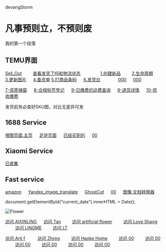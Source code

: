  devangStorm

凡事预则立，不预则废
==========

我的第一个段落

TEMU界面
------

[Sell\_Out](https://seller.kuajingmaihuo.com/main/board/sku-sale-out)    [查看发货了吗和物流状态](https://seller.kuajingmaihuo.com/main/order-manager/shipping-list)      [1.创建新品](https://seller.kuajingmaihuo.com/goods/product/list)    [2.生命周期](https://seller.kuajingmaihuo.com/main/product/seller-select)   [3.更新图片](https://seller.kuajingmaihuo.com/main/product/material)   [4.备货单](https://seller.kuajingmaihuo.com/main/order-manage) [5.打商品条码](https://seller.kuajingmaihuo.com/main/product/label)   [6.发货台](https://seller.kuajingmaihuo.com/main/order-manager/shipping-desk)       [000](https://seller.kuajingmaihuo.com/main/product/material)   [000](https://seller.kuajingmaihuo.com/main/product/material)  

[7-资质弹窗](https://agentseller.temu.com/govern/upload-qualifications)   [8-合规标签登记](https://agentseller.temu.com/govern/compliant-live-photos)   [9-已缴费的运费查询]( https://seller.kuajingmaihuo.com/sc-finance/ws/bill-detail?billStatus=2&mallId=634418216517986&mallName=AmeeNest%20Adornement&entityType=0)   [9-退货详情](https://seller.kuajingmaihuo.com/wms/stock-mgt/return-order-mgt)   [10-揽收缴费](https://seller.kuajingmaihuo.com/sc-finance/ws/bill)  

发货前务必查好SKU图，对比无差异可发

1688 Service
------------

[搜图页面.主页](https://www.1688.com/)   [足迹页面](https://purchase.1688.com/favorites/footprint.htm?spm=a262jm.22620049.quickentry.dmyfootpr.6e064aadn4t8Bh)   [已经买到的](https://work.1688.com/?_path_=/purchasemanagement/buyList&spm=null)   [00](https://seller.kuajingmaihuo.com/goods/product/draft)

Xiaomi Service
--------------

[已收集](https://www.dianxiaomi.com/crawl/index.htm)  

Fast service
------------

[amazon](https://www.amazon.com/)   [Yandex\_image\_tranglate](https://translate.yandex.com/)   [GhostCut](https://cn.jollytoday.com/Image_Translation/)   [00](https://www.aconvert.com/cn/image/)   [图像 文档转换器](https://www.aconvert.com/cn/image/)  

document.getElementById("current\_date").innerHTML = Date();

![Flower](https://p1.ssl.qhmsg.com/t01393abe058f863617.jpg)

[访问 AIXINLING](https://www.temu.com/2pcs--artificial-flower-used-for-wedding-party-wedding-arch-flower-party-flower-decoration-decorate-the-party-welcome-ceremony-logo-and-reception-background-flower-decoration-spring-summer-home-decor-g-601099537386280.html?_oak_mp_inf=EKiWmqOm1ogBGhZnb29kc19ianVwZXpfcmVjb21tZW5kIKTR3NuKMg%3D%3D&top_gallery_url=https%3A%2F%2Fimg.kwcdn.com%2Fproduct%2FFancyalgo%2FVirtualModelMatting%2Ff855ff7730b5d97477cc4f3c7d5a3d76.jpg&spec_gallery_id=2071533287&refer_page_sn=10032&refer_source=10016&freesia_scene=11&_oak_freesia_scene=11&_oak_rec_ext_1=Mzk5OA&_oak_gallery_order=51301784%2C1453248948%2C847869243%2C167624624%2C803101905%2C1984955960%2C233055022&refer_page_el_sn=200444&_x_sessn_id=nkmvkq7wpi&refer_page_name=goods&refer_page_id=10032_1720863634505_x2dhe3iiq2)   [访问 Tan](https://www.temu.com/1box-burnt-orange-artificial-flowers--orange-flowers-roses-artificial-dahlia-flowers-for-wedding-decorations-bridal-shower-flowers-birthday-flowers-combo-room-decor-home-decor-g-601099527411664.html?_oak_mp_inf=ENCvuZ6m1ogBGhZnb29kc194Mjh0eWRfcmVjb21tZW5kILWTod6KMg%3D%3D&top_gallery_url=https%3A%2F%2Fimg.kwcdn.com%2Fproduct%2FFancyalgo%2FVirtualModelMatting%2Fcded248fdd410cef155f4ded503cb28a.jpg&spec_gallery_id=2036286608&refer_page_sn=10032&refer_source=10016&freesia_scene=11&_oak_freesia_scene=11&_oak_rec_ext_1=MTI3Nw&_oak_gallery_order=1811244141%2C570408802%2C1852015085%2C657528980%2C1393750832%2C976323286&refer_page_el_sn=200444&_x_sessn_id=nkmvkq7wpi&refer_page_name=goods&refer_page_id=10032_1720868951390_0uq2gxsb3p)    [访问 artificial flower](https://www.temu.com/artificial-flower-m-49132807549.html?goods_id=601099545574946&_x_sessn_id=nkmvkq7wpi&refer_page_name=goods&refer_page_id=10032_1720869797033_prrvt4jnle&refer_page_sn=10032)    [访问 Love Shang](https://www.temu.com/goods.html?_bg_fs=1&goods_id=601099581603890&refer_page_el_sn=201265&refer_page_name=mall&refer_page_id=10040_1720870323396_vw85bx5915&refer_page_sn=10040&_x_sessn_id=en0tuyc5c2)    [访问 LINGME](https://www.temu.com/elegant-wedding-chair-back-floral-kit-1pc-artificial-flowers-for-engagement-outdoor-festivals-decor-rustic-wedding-decorations-wedding-decor-g-601099579161881.html?_oak_mp_inf=EJn6j7em1ogBGhVsZnptaDUzdXhqd29wZHdrZzF2Mm4g3YCI34oy&top_gallery_url=https%3A%2F%2Fimg.kwcdn.com%2Fproduct%2Ffancy%2F96a7b39d-b0f4-4e0f-b89c-87ab30214d48.jpg&spec_gallery_id=2153660393&refer_page_sn=10040&refer_source=10018&freesia_scene=14&_oak_freesia_scene=14&_oak_rec_ext_1=NTQ5&_oak_gallery_order=1262415750%2C1394253815%2C2114624701%2C162035678%2C984494202%2C45003885%2C243780896%2C1991358233%2C508078248&refer_page_el_sn=201265&refer_page_name=mall&refer_page_id=10040_1720870635072_3ue1ufil2w&_x_sessn_id=jaklrigj5o)    [访问 LT](https://www.temu.com/1pc-artificial-eucalyptus-garland-handcraft-artificial-rose-garlands-for-arch-wedding-table-ceremony-backdrop-home-decor-table-flower-wedding-banquet-decoration-western-restaurant-layout-wedding-photo-props-vine-g-601099533202397.html?_oak_page_source=810&refer_page_name=mall&refer_page_id=10040_1720870775282_jkqlxbk00o&refer_page_sn=10040&_x_sessn_id=ar1yg66yds)    

[访问 Arti f](https://www.temu.com/1pc-new-wedding-birthday-party-banquet-signs-corner-flowers-wedding-welcome-water-signs-decorative-flowers-artificial-flowers-background-arch-flowers-wedding-birthday-party-photo-studio-shooting-props-g-601099551168498.html?_oak_page_source=810&refer_page_name=mall&refer_page_id=10040_1721001015219_8xgerchd5l&refer_page_sn=10040&_x_sessn_id=uvpafacpzv)     [访问 Zhimo](https://www.temu.com/mall.html?mall_id=11574881177&is_back=1)    [访问 Haoke Home](https://www.temu.com/1pc-wedding-chair-back-simulation-flower-outdoor-party-holiday-decoration-simulation-flower-layout-g-601099573118496.html?_oak_mp_inf=EKCMn7Sm1ogBGhZmbGFzaF9zYWxlX2xpc3RfMnppeXhiIMik6cqNMg%3D%3D&top_gallery_url=https%3A%2F%2Fimg.kwcdn.com%2Fproduct%2Ffancy%2F4163ddca-fdae-4342-964c-295736f1b9d3.jpg&spec_gallery_id=2137051134&refer_page_sn=10132&refer_source=0&freesia_scene=116&_oak_freesia_scene=116&_oak_rec_ext_1=OTI2&refer_page_el_sn=201401&_x_channel_src=1&_x_channel_scene=spike&_x_sessn_id=yduiyxskh8&refer_page_name=lightning-deals&refer_page_id=10132_1721633497649_8e4ek6be5v)    [访问 00](https://www.runoob.com/)    [访问 00](https://www.runoob.com/)    [访问 00](https://www.runoob.com/)    [访问 00](https://www.runoob.com/)    [访问 00](https://www.runoob.com/)    [访问 00](https://www.runoob.com/)